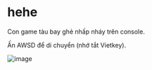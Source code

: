 # hehe
Con game tàu bay ghẻ nhấp nháy trên console.

Ấn AWSD để di chuyển (nhớ tắt Vietkey).

![image](https://github.com/NgHHie/hehe/assets/93481305/034f2cc2-d4a5-4085-a477-66592418b60a)
